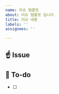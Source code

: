 ```yaml
---
name: 이슈 템플릿
about: 이슈 템플릿 입니다
title: 이슈 내용
labels: ''
assignees: ''

---
```


## ☝️  Issue
<!--이슈 내용을 적어주세요-->

## 📃 To-do
<!-- 할 일을 적어주세요-->
- [ ]
